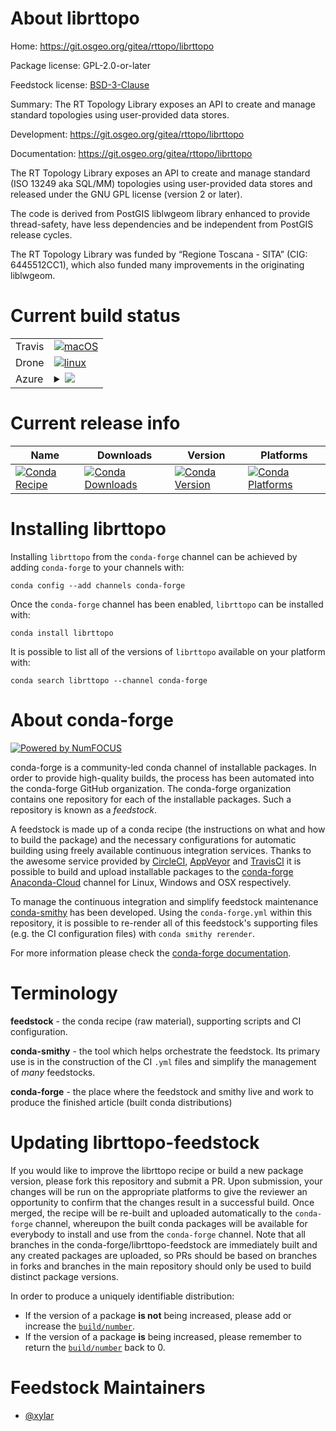 About librttopo
===============

Home: https://git.osgeo.org/gitea/rttopo/librttopo

Package license: GPL-2.0-or-later

Feedstock license: [BSD-3-Clause](https://github.com/conda-forge/librttopo-feedstock/blob/master/LICENSE.txt)

Summary: The RT Topology Library exposes an API to create and manage standard
topologies using user-provided data stores.


Development: https://git.osgeo.org/gitea/rttopo/librttopo

Documentation: https://git.osgeo.org/gitea/rttopo/librttopo

The RT Topology Library exposes an API to create and manage standard (ISO
13249 aka SQL/MM) topologies using user-provided data stores and released
under the GNU GPL license (version 2 or later).

The code is derived from PostGIS liblwgeom library enhanced to provide
thread-safety, have less dependencies and be independent from PostGIS
release cycles.

The RT Topology Library was funded by “Regione Toscana - SITA” (CIG:
6445512CC1), which also funded many improvements in the originating
liblwgeom.


Current build status
====================


<table><tr>
    <td>Travis</td>
    <td>
      <a href="https://travis-ci.com/conda-forge/librttopo-feedstock">
        <img alt="macOS" src="https://img.shields.io/travis/com/conda-forge/librttopo-feedstock/master.svg?label=macOS">
      </a>
    </td>
  </tr><tr>
    <td>Drone</td>
    <td>
      <a href="https://cloud.drone.io/conda-forge/librttopo-feedstock">
        <img alt="linux" src="https://img.shields.io/drone/build/conda-forge/librttopo-feedstock/master.svg?label=Linux">
      </a>
    </td>
  </tr>
    
  <tr>
    <td>Azure</td>
    <td>
      <details>
        <summary>
          <a href="https://dev.azure.com/conda-forge/feedstock-builds/_build/latest?definitionId=10902&branchName=master">
            <img src="https://dev.azure.com/conda-forge/feedstock-builds/_apis/build/status/librttopo-feedstock?branchName=master">
          </a>
        </summary>
        <table>
          <thead><tr><th>Variant</th><th>Status</th></tr></thead>
          <tbody><tr>
              <td>linux_64</td>
              <td>
                <a href="https://dev.azure.com/conda-forge/feedstock-builds/_build/latest?definitionId=10902&branchName=master">
                  <img src="https://dev.azure.com/conda-forge/feedstock-builds/_apis/build/status/librttopo-feedstock?branchName=master&jobName=linux&configuration=linux_64_" alt="variant">
                </a>
              </td>
            </tr><tr>
              <td>linux_aarch64</td>
              <td>
                <a href="https://dev.azure.com/conda-forge/feedstock-builds/_build/latest?definitionId=10902&branchName=master">
                  <img src="https://dev.azure.com/conda-forge/feedstock-builds/_apis/build/status/librttopo-feedstock?branchName=master&jobName=linux&configuration=linux_aarch64_" alt="variant">
                </a>
              </td>
            </tr><tr>
              <td>linux_ppc64le</td>
              <td>
                <a href="https://dev.azure.com/conda-forge/feedstock-builds/_build/latest?definitionId=10902&branchName=master">
                  <img src="https://dev.azure.com/conda-forge/feedstock-builds/_apis/build/status/librttopo-feedstock?branchName=master&jobName=linux&configuration=linux_ppc64le_" alt="variant">
                </a>
              </td>
            </tr><tr>
              <td>osx_64</td>
              <td>
                <a href="https://dev.azure.com/conda-forge/feedstock-builds/_build/latest?definitionId=10902&branchName=master">
                  <img src="https://dev.azure.com/conda-forge/feedstock-builds/_apis/build/status/librttopo-feedstock?branchName=master&jobName=osx&configuration=osx_64_" alt="variant">
                </a>
              </td>
            </tr><tr>
              <td>osx_arm64</td>
              <td>
                <a href="https://dev.azure.com/conda-forge/feedstock-builds/_build/latest?definitionId=10902&branchName=master">
                  <img src="https://dev.azure.com/conda-forge/feedstock-builds/_apis/build/status/librttopo-feedstock?branchName=master&jobName=osx&configuration=osx_arm64_" alt="variant">
                </a>
              </td>
            </tr><tr>
              <td>win_64</td>
              <td>
                <a href="https://dev.azure.com/conda-forge/feedstock-builds/_build/latest?definitionId=10902&branchName=master">
                  <img src="https://dev.azure.com/conda-forge/feedstock-builds/_apis/build/status/librttopo-feedstock?branchName=master&jobName=win&configuration=win_64_" alt="variant">
                </a>
              </td>
            </tr>
          </tbody>
        </table>
      </details>
    </td>
  </tr>
</table>

Current release info
====================

| Name | Downloads | Version | Platforms |
| --- | --- | --- | --- |
| [![Conda Recipe](https://img.shields.io/badge/recipe-librttopo-green.svg)](https://anaconda.org/conda-forge/librttopo) | [![Conda Downloads](https://img.shields.io/conda/dn/conda-forge/librttopo.svg)](https://anaconda.org/conda-forge/librttopo) | [![Conda Version](https://img.shields.io/conda/vn/conda-forge/librttopo.svg)](https://anaconda.org/conda-forge/librttopo) | [![Conda Platforms](https://img.shields.io/conda/pn/conda-forge/librttopo.svg)](https://anaconda.org/conda-forge/librttopo) |

Installing librttopo
====================

Installing `librttopo` from the `conda-forge` channel can be achieved by adding `conda-forge` to your channels with:

```
conda config --add channels conda-forge
```

Once the `conda-forge` channel has been enabled, `librttopo` can be installed with:

```
conda install librttopo
```

It is possible to list all of the versions of `librttopo` available on your platform with:

```
conda search librttopo --channel conda-forge
```


About conda-forge
=================

[![Powered by NumFOCUS](https://img.shields.io/badge/powered%20by-NumFOCUS-orange.svg?style=flat&colorA=E1523D&colorB=007D8A)](http://numfocus.org)

conda-forge is a community-led conda channel of installable packages.
In order to provide high-quality builds, the process has been automated into the
conda-forge GitHub organization. The conda-forge organization contains one repository
for each of the installable packages. Such a repository is known as a *feedstock*.

A feedstock is made up of a conda recipe (the instructions on what and how to build
the package) and the necessary configurations for automatic building using freely
available continuous integration services. Thanks to the awesome service provided by
[CircleCI](https://circleci.com/), [AppVeyor](https://www.appveyor.com/)
and [TravisCI](https://travis-ci.com/) it is possible to build and upload installable
packages to the [conda-forge](https://anaconda.org/conda-forge)
[Anaconda-Cloud](https://anaconda.org/) channel for Linux, Windows and OSX respectively.

To manage the continuous integration and simplify feedstock maintenance
[conda-smithy](https://github.com/conda-forge/conda-smithy) has been developed.
Using the ``conda-forge.yml`` within this repository, it is possible to re-render all of
this feedstock's supporting files (e.g. the CI configuration files) with ``conda smithy rerender``.

For more information please check the [conda-forge documentation](https://conda-forge.org/docs/).

Terminology
===========

**feedstock** - the conda recipe (raw material), supporting scripts and CI configuration.

**conda-smithy** - the tool which helps orchestrate the feedstock.
                   Its primary use is in the construction of the CI ``.yml`` files
                   and simplify the management of *many* feedstocks.

**conda-forge** - the place where the feedstock and smithy live and work to
                  produce the finished article (built conda distributions)


Updating librttopo-feedstock
============================

If you would like to improve the librttopo recipe or build a new
package version, please fork this repository and submit a PR. Upon submission,
your changes will be run on the appropriate platforms to give the reviewer an
opportunity to confirm that the changes result in a successful build. Once
merged, the recipe will be re-built and uploaded automatically to the
`conda-forge` channel, whereupon the built conda packages will be available for
everybody to install and use from the `conda-forge` channel.
Note that all branches in the conda-forge/librttopo-feedstock are
immediately built and any created packages are uploaded, so PRs should be based
on branches in forks and branches in the main repository should only be used to
build distinct package versions.

In order to produce a uniquely identifiable distribution:
 * If the version of a package **is not** being increased, please add or increase
   the [``build/number``](https://docs.conda.io/projects/conda-build/en/latest/resources/define-metadata.html#build-number-and-string).
 * If the version of a package **is** being increased, please remember to return
   the [``build/number``](https://docs.conda.io/projects/conda-build/en/latest/resources/define-metadata.html#build-number-and-string)
   back to 0.

Feedstock Maintainers
=====================

* [@xylar](https://github.com/xylar/)

